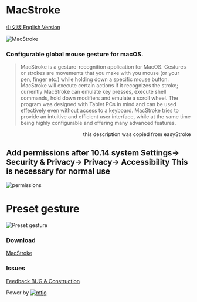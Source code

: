 MacStroke
================================

[中文版 English Version](https://github.com/mtjo/MacStroke/blob/master/README_zh-Hans.md)


![MacStroke](https://github.com/mtjo/MacStroke/raw/release/logo.png)

### Configurable global mouse gesture for macOS.
>MacStroke is a gesture-recognition application for MacOS. Gestures or strokes are movements that you make with you mouse (or your pen, finger etc.) while holding down a specific mouse button. MacStroke will execute certain actions if it recognizes the stroke; currently MacStroke can emulate key presses, execute shell commands, hold down modifiers and emulate a scroll wheel. The program was designed with Tablet PCs in mind and can be used effectively even without access to a keyboard. MacStroke tries to provide an intuitive and efficient user interface, while at the same time being highly configurable and offering many advanced features.<p>
<p style="text-align:right">this description was copied from easyStroke</p>


##  Add permissions after 10.14 system Settings-> Security & Privacy-> Privacy-> Accessibility This is necessary for normal use

![permissions](https://github.com/mtjo/MacStroke/raw/release/help.png)


# Preset gesture

![Preset gesture](https://github.com/mtjo/MacStroke/raw/release/MacStroke.gif)


### Download
[MacStroke](https://github.com/mtjo/MacStroke/releases/)



### Issues
[Feedback BUG & Construction](https://github.com/mtjo/MacStroke/issues)

Power by [![mtjo](https://github.com/mtjo/MacStroke/raw/release/logo-mtjo.png)](http://mtjo.net)
